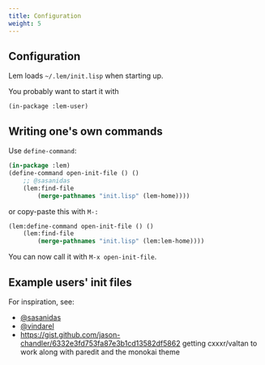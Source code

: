 ```yaml
---
title: Configuration
weight: 5
---
```


## Configuration

Lem loads `~/.lem/init.lisp` when starting up.

You probably want to start it with

    (in-package :lem-user)

## Writing one's own commands

Use `define-command`:

```lisp
(in-package :lem)
(define-command open-init-file () ()
    ;; @sasanidas
    (lem:find-file
        (merge-pathnames "init.lisp" (lem-home))))
```

or copy-paste this with `M-:`

```lisp
(lem:define-command open-init-file () ()
    (lem:find-file
        (merge-pathnames "init.lisp" (lem:lem-home))))
```

You can now call it with `M-x open-init-file`.

## Example users' init files

For inspiration, see:

- [@sasanidas](https://gitlab.com/sasanidas/lem-config/-/blob/master/init.lisp)
- [@vindarel](https://github.com/vindarel/lem-init)
- https://gist.github.com/jason-chandler/6332e3fd753fa87e3b1cd13582df5862 getting cxxxr/valtan to work along with paredit and the monokai theme

